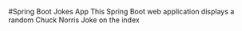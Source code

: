 #Spring Boot Jokes App
This Spring Boot web application displays a random Chuck Norris Joke on the index
